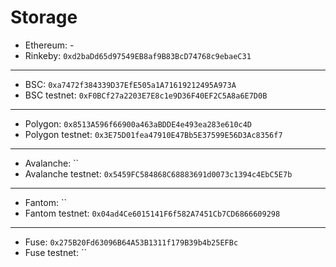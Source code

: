 # Storage

- Ethereum: -
- Rinkeby: `0xd2baDd65d97549EB8af9B83BcD74768c9ebaeC31`

---

- BSC: `0xa7472f384339D37EfE505a1A71619212495A973A`
- BSC testnet: `0xF0BCf27a2203E7E8c1e9D36F40EF2C5A8a6E7D0B`

---

- Polygon: `0x8513A596f66900a463aBDDE4e493ea283e610c4D`
- Polygon testnet: `0x3E75D01fea47910E47Bb5E37599E56D3Ac8356f7`

---

- Avalanche: ``
- Avalanche testnet: `0x5459FC584868C68883691d0073c1394c4EbC5E7b`

---

- Fantom: ``
- Fantom testnet: `0x04ad4Ce6015141F6f582A7451Cb7CD6866609298`

---

- Fuse: `0x275B20Fd63096B64A53B1311f179B39b4b25EFBc`
- Fuse testnet: ``
